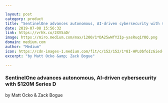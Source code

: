 ```yaml
---

layout: post
category: product
title: "SentinelOne advances autonomous, AI-driven cybersecurity with $120M Series D"
date: 2019-07-08 15:56:32
link: https://vrhk.co/2XV5aDr
image: https://miro.medium.com/max/1200/1*DA25wWfY2Ip-yasRuq1Y0Q.png
domain: medium.com
author: "Medium"
icon: https://cdn-images-1.medium.com/fit/c/152/152/1*8I-HPL0bfoIzGied-dzOvA.png
excerpt: "by Matt Ocko &amp; Zack Bogue"

---
```


### SentinelOne advances autonomous, AI-driven cybersecurity with $120M Series D

by Matt Ocko &amp; Zack Bogue